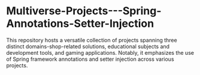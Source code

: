 # Multiverse-Projects---Spring-Annotations-Setter-Injection
This repository hosts a versatile collection of projects spanning three distinct domains-shop-related solutions, educational subjects and development tools, and gaming applications. Notably, it emphasizes the use of Spring framework annotations and setter injection across various projects.
